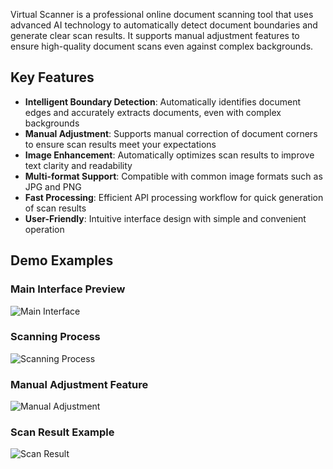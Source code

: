 Virtual Scanner is a professional online document scanning tool that uses advanced AI technology to automatically detect document boundaries and generate clear scan results. It supports manual adjustment features to ensure high-quality document scans even against complex backgrounds.

## Key Features

- **Intelligent Boundary Detection**: Automatically identifies document edges and accurately extracts documents, even with complex backgrounds
- **Manual Adjustment**: Supports manual correction of document corners to ensure scan results meet your expectations
- **Image Enhancement**: Automatically optimizes scan results to improve text clarity and readability
- **Multi-format Support**: Compatible with common image formats such as JPG and PNG
- **Fast Processing**: Efficient API processing workflow for quick generation of scan results
- **User-Friendly**: Intuitive interface design with simple and convenient operation

## Demo Examples

### Main Interface Preview
![Main Interface]([https://github.com/zhuxingwan/virtual-scanner/blob/main/1.png])

### Scanning Process
![Scanning Process](https://picsum.photos/800/400)

### Manual Adjustment Feature
![Manual Adjustment](https://picsum.photos/800/400)

### Scan Result Example
![Scan Result](https://picsum.photos/800/400)

